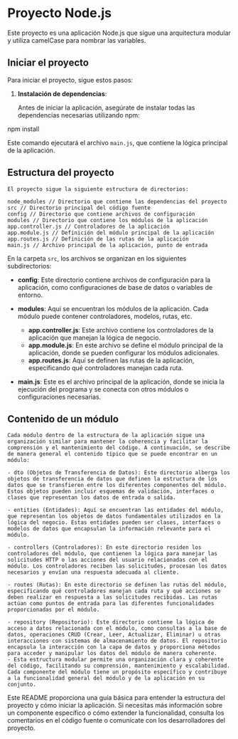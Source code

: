 # Proyecto Node.js

Este proyecto es una aplicación Node.js que sigue una arquitectura modular y utiliza camelCase para nombrar las variables.

## Iniciar el proyecto

Para iniciar el proyecto, sigue estos pasos:

1. **Instalación de dependencias**:

   Antes de iniciar la aplicación, asegúrate de instalar todas las dependencias necesarias utilizando npm:

npm install

Este comando ejecutará el archivo `main.js`, que contiene la lógica principal de la aplicación.

## Estructura del proyecto

    El proyecto sigue la siguiente estructura de directorios:

    node_modules // Directorio que contiene las dependencias del proyecto
    src // Directorio principal del código fuente
    config // Directorio que contiene archivos de configuración
    modules // Directorio que contiene los módulos de la aplicación
    app.controller.js // Controladores de la aplicación
    app.module.js // Definición del módulo principal de la aplicación
    app.routes.js // Definición de las rutas de la aplicación
    main.js // Archivo principal de la aplicación, punto de entrada

En la carpeta `src`, los archivos se organizan en los siguientes subdirectorios:

- **config**: Este directorio contiene archivos de configuración para la aplicación, como configuraciones de base de datos o variables de entorno.
- **modules**: Aquí se encuentran los módulos de la aplicación. Cada módulo puede contener controladores, modelos, rutas, etc.

  - **app.controller.js**: Este archivo contiene los controladores de la aplicación que manejan la lógica de negocio.
  - **app.module.js**: En este archivo se define el módulo principal de la aplicación, donde se pueden configurar los módulos adicionales.
  - **app.routes.js**: Aquí se definen las rutas de la aplicación, especificando qué controladores manejan cada ruta.

- **main.js**: Este es el archivo principal de la aplicación, donde se inicia la ejecución del programa y se conecta con otros módulos o configuraciones necesarias.

## Contenido de un módulo

    Cada módulo dentro de la estructura de la aplicación sigue una organización similar para mantener la coherencia y facilitar la comprensión y el mantenimiento del código. A continuación, se describe de manera general el contenido típico que se puede encontrar en un módulo:

    - dto (Objetos de Transferencia de Datos): Este directorio alberga los objetos de transferencia de datos que definen la estructura de los datos que se transfieren entre los diferentes componentes del módulo. Estos objetos pueden incluir esquemas de validación, interfaces o clases que representan los datos de entrada o salida.

    - entities (Entidades): Aquí se encuentran las entidades del módulo, que representan los objetos de datos fundamentales utilizados en la lógica del negocio. Estas entidades pueden ser clases, interfaces o modelos de datos que encapsulan la información relevante para el módulo.

    - controllers (Controladores): En este directorio residen los controladores del módulo, que contienen la lógica para manejar las solicitudes HTTP o las acciones del usuario relacionadas con el módulo. Los controladores reciben las solicitudes, procesan los datos necesarios y envían una respuesta adecuada al cliente.

    - routes (Rutas): En este directorio se definen las rutas del módulo, especificando qué controladores manejan cada ruta y qué acciones se deben realizar en respuesta a las solicitudes recibidas. Las rutas actúan como puntos de entrada para las diferentes funcionalidades proporcionadas por el módulo.

    - repository (Repositorio): Este directorio contiene la lógica de acceso a datos relacionada con el módulo, como consultas a la base de datos, operaciones CRUD (Crear, Leer, Actualizar, Eliminar) u otras interacciones con sistemas de almacenamiento de datos. El repositorio encapsula la interacción con la capa de datos y proporciona métodos para acceder y manipular los datos del módulo de manera coherente.
    - Esta estructura modular permite una organización clara y coherente del código, facilitando su comprensión, mantenimiento y escalabilidad. Cada componente del módulo tiene un propósito específico y contribuye a la funcionalidad general del módulo y de la aplicación en su conjunto.

Este README proporciona una guía básica para entender la estructura del proyecto y cómo iniciar la aplicación. Si necesitas más información sobre un componente específico o cómo extender la funcionalidad, consulta los comentarios en el código fuente o comunícate con los desarrolladores del proyecto.
